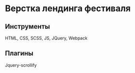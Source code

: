 # Верстка лендинга фестиваля

## Инструменты
HTML, CSS, SCSS, JS, JQuery, Webpack

## Плагины
Jquery-scrollify
